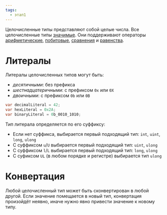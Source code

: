 ```yaml
---
tags:
  - этап1
---
```

Целочисленные типы представляют собой целые числа. Все целочисленные типы [значимые](Value%20типы). Они поддерживают операторы [арифметические](Арифметические%20операторы.md), [побитовые](Побитовые%20операторы.md), [сравнения](Операторы%20сравнения.md) и [равенства](Оператор%20равенства.md).

# Литералы

Литералы целочисленных типов могут быть:

- *десятичными*: без префикса
- *шестнадцатеричными*: с префиксом `0x` или `0X`
- *двоичными*: с префиксом `0b` или `0B`

```cs
var decimalLiteral = 42;
var hexLiteral = 0x2A;
var binaryLiteral = 0b_0010_1010;
```

Тип литерала определяется по его суффиксу:

- Если нет суффикса, выбирается первый подходящий тип: `int`, `uint`, `long`, `ulong`
- С суффиксом `u`/`U` выбирается первый подходящий тип: `uint`, `ulong`
- С суффиксом `l`/`L` выбирается первый подходящий тип: `long`, `ulong`
- С суфиксом `UL` (в любом порядке и регистре) выбирается тип `ulong`

# Конвертация

Любой целочисленный тип может быть сконвертирован в любой другой. Если значение помещается в новый тип, конвертация произойдёт неявно, иначе нужно явно привести значение к новому типу.


